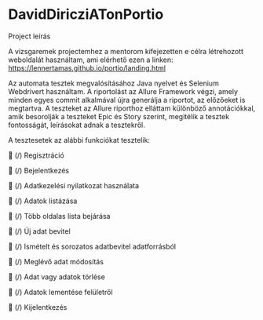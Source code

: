 # DavidDiricziATonPortio

Project leírás

A vizsgaremek projectemhez a mentorom kifejezetten e célra létrehozott weboldalát használtam, 
ami elérhető ezen a linken: https://lennertamas.github.io/portio/landing.html

Az automata tesztek megvalósításához Java nyelvet és Selenium Webdrivert használtam.
A riportolást az Allure Framework végzi, amely minden egyes commit alkalmával újra generálja a riportot, az előzőeket is megtartva.
A teszteket az Allure riporthoz elláttam különböző annotációkkal, amik besorolják a teszteket Epic és Story szerint, megitélik a 
tesztek fontosságát, leírásokat adnak a tesztekről. 

A tesztesetek az alábbi funkciókat tesztelik:

 (/) Regisztráció

 (/) Bejelentkezés

 (/) Adatkezelési nyilatkozat használata

 (/) Adatok listázása

 (/) Több oldalas lista bejárása

 (/) Új adat bevitel

 (/) Ismételt és sorozatos adatbevitel adatforrásból

 (/) Meglévő adat módosítás

 (/) Adat vagy adatok törlése

 (/) Adatok lementése felületről

 (/) Kijelentkezés
